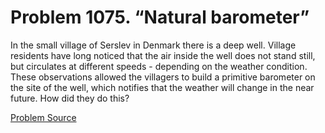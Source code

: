 # Problem 1075. “Natural barometer”

In the small village of Serslev in Denmark there is a deep well. Village residents have long noticed that the air inside the well does not stand still, but circulates at different speeds - depending on the weather condition. These observations allowed the villagers to build a primitive barometer on the site of the well, which notifies that the weather will change in the near future. How did they do this?

[Problem Source](https://www.trizland.ru/tasks/5522/)